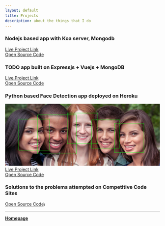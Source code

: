 ```yaml
---
layout: default
title: Projects
description: about the things that I do
---
```


### Nodejs based app with Koa server, Mongodb

[Live Project Link](https://vuemonexpress.herokuapp.com/)\
[Open Source Code](https://github.com/rahbal/koa-web-app)


### TODO app built on Expressjs + Vuejs + MongoDB

[Live Project Link](https://vuemonexpress.herokuapp.com/)\
[Open Source Code](https://github.com/rahbal/VueMonExpress)


### Python based Face Detection app deployed on Heroku

![face-detect](img/facedetect-equality-and-diversity.jpg)
[Live Project Link](https://opencv-act.herokuapp.com)\
[Open Source Code](https://github.com/rahbal/opencv-act)


### Solutions to the problems attempted on Competitive Code Sites

[Open Source Code](https://github.com/rahbal/programming-situations)\


***
[**Homepage**](./)
